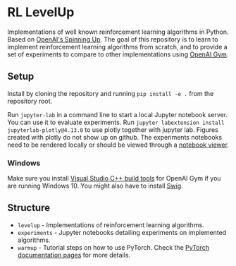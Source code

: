 # RL LevelUp
Implementations of well known reinforcement learning algorithms in Python. Based
on [OpenAI's Spinning Up](https://github.com/openai/spinningup/tree/master/spinup). 
The goal of this repository is to learn to implement 
reinforcement learning algorithms from scratch, and to provide a set of experiments
to compare to other implementations using [OpenAI Gym](https://gym.openai.com/).

## Setup

Install by cloning the repository and running ```pip install -e .``` from the 
repository root.
 
Run ```jupyter-lab``` in a command line to start a local Jupyter notebook server. 
You can use it to evaluate experiments. Run `jupyter labextension install jupyterlab-plotly@4.13.0`
 to use plotly together with jupyter lab. Figures created with plotly do not
 show up on github. The experiments notebooks need to be rendered locally
 or should be viewed through a [notebook viewer](https://nbviewer.jupyter.org/).

### Windows
Make sure you install [Visual Studio C++ build tools](https://visualstudio.microsoft.com/downloads/) for OpenAI Gym if you are running Windows 10. 
You might also have to install [Swig](https://stackoverflow.com/questions/51811263/problems-pip-installing-box2d).

## Structure
- ```levelup``` - Implementations of reinforcement learning algorithms.
- ```experiments``` - Jupyter notebooks detailing experiments on implemented algorithms.
- ```warmup``` - Tutorial steps on how to use PyTorch. Check the
[PyTorch documentation pages](https://pytorch.org/tutorials/beginner/pytorch_with_examples.html)
for more details.

